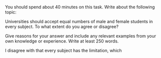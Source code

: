 
You should spend about 40 minutes on this task.
Write about the following topic:
 
Universities should accept equal numbers of male and female students in every subject.
To what extent do you agree or disagree?
 
Give reasons for your answer and include any relevant examples from your own knowledge or experience.
Write at least 250 words.


  I disagree with that every subject has the limitation, which  